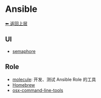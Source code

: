 # Ansible

[⬅︎ 返回上层](../#ansible)

## UI

- [semaphore](https://github.com/ansible-semaphore/semaphore)

## Role

- [molecule](https://github.com/ansible-community/molecule): 开发、测试 Ansible Role 的工具
- [Homebrew](https://github.com/geerlingguy/ansible-role-homebrew)
- [osx-command-line-tools](https://github.com/elliotweiser/ansible-osx-command-line-tools)
